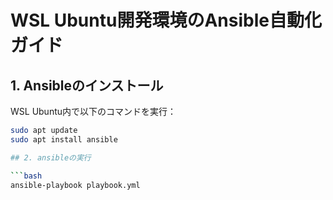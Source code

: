 # WSL Ubuntu開発環境のAnsible自動化ガイド

## 1. Ansibleのインストール
WSL Ubuntu内で以下のコマンドを実行：
```bash
sudo apt update
sudo apt install ansible

## 2. ansibleの実行

```bash
ansible-playbook playbook.yml
